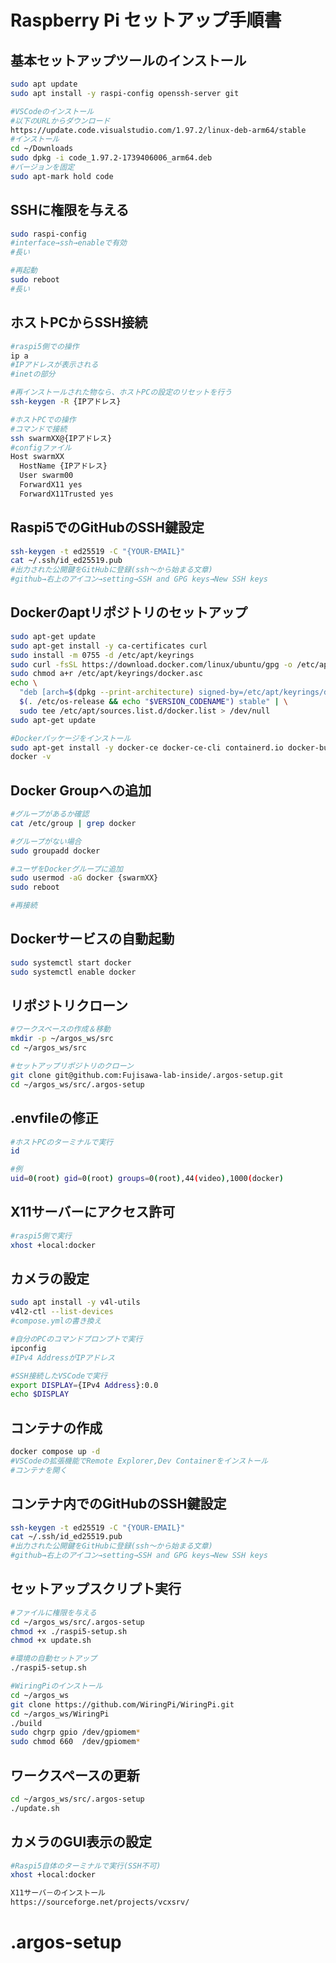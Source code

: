 # Raspberry Pi セットアップ手順書

## 基本セットアップツールのインストール
```bash
sudo apt update  
sudo apt install -y raspi-config openssh-server git

#VSCodeのインストール
#以下のURLからダウンロード
https://update.code.visualstudio.com/1.97.2/linux-deb-arm64/stable
#インストール
cd ~/Downloads
sudo dpkg -i code_1.97.2-1739406006_arm64.deb
#バージョンを固定
sudo apt-mark hold code
```

## SSHに権限を与える
```bash
sudo raspi-config
#interface→ssh→enableで有効
#長い

#再起動
sudo reboot
#長い
```

## ホストPCからSSH接続
```bash
#raspi5側での操作
ip a
#IPアドレスが表示される
#inetの部分

#再インストールされた物なら、ホストPCの設定のリセットを行う
ssh-keygen -R {IPアドレス}

#ホストPCでの操作
#コマンドで接続
ssh swarmXX@{IPアドレス}
#configファイル
Host swarmXX
  HostName {IPアドレス}
  User swarm00
  ForwardX11 yes
  ForwardX11Trusted yes
```

## Raspi5でのGitHubのSSH鍵設定
```bash
ssh-keygen -t ed25519 -C "{YOUR-EMAIL}"
cat ~/.ssh/id_ed25519.pub
#出力された公開鍵をGitHubに登録(ssh～から始まる文章)
#github→右上のアイコン→setting→SSH and GPG keys→New SSH keys
```

## Dockerのaptリポジトリのセットアップ
```bash
sudo apt-get update
sudo apt-get install -y ca-certificates curl
sudo install -m 0755 -d /etc/apt/keyrings
sudo curl -fsSL https://download.docker.com/linux/ubuntu/gpg -o /etc/apt/keyrings/docker.asc
sudo chmod a+r /etc/apt/keyrings/docker.asc
echo \
  "deb [arch=$(dpkg --print-architecture) signed-by=/etc/apt/keyrings/docker.asc] https://download.docker.com/linux/ubuntu \
  $(. /etc/os-release && echo "$VERSION_CODENAME") stable" | \
  sudo tee /etc/apt/sources.list.d/docker.list > /dev/null
sudo apt-get update

#Dockerパッケージをインストール
sudo apt-get install -y docker-ce docker-ce-cli containerd.io docker-buildx-plugin docker-compose-plugin
docker -v
```

## Docker Groupへの追加
```bash
#グループがあるか確認
cat /etc/group | grep docker

#グループがない場合
sudo groupadd docker

#ユーザをDockerグループに追加
sudo usermod -aG docker {swarmXX}
sudo reboot

#再接続
```

## Dockerサービスの自動起動
```bash
sudo systemctl start docker
sudo systemctl enable docker
```

## リポジトリクローン
```bash
#ワークスペースの作成＆移動
mkdir -p ~/argos_ws/src
cd ~/argos_ws/src

#セットアップリポジトリのクローン
git clone git@github.com:Fujisawa-lab-inside/.argos-setup.git
cd ~/argos_ws/src/.argos-setup
```

## .envfileの修正
```bash
#ホストPCのターミナルで実行
id

#例
uid=0(root) gid=0(root) groups=0(root),44(video),1000(docker)
```

## X11サーバーにアクセス許可
```bash
#raspi5側で実行
xhost +local:docker
```

## カメラの設定
```bash
sudo apt install -y v4l-utils
v4l2-ctl --list-devices
#compose.ymlの書き換え

#自分のPCのコマンドプロンプトで実行
ipconfig
#IPv4 AddressがIPアドレス

#SSH接続したVSCodeで実行
export DISPLAY={IPv4 Address}:0.0
echo $DISPLAY
```

## コンテナの作成
```bash
docker compose up -d
#VSCodeの拡張機能でRemote Explorer,Dev Containerをインストール
#コンテナを開く
```

## コンテナ内でのGitHubのSSH鍵設定
```bash
ssh-keygen -t ed25519 -C "{YOUR-EMAIL}"
cat ~/.ssh/id_ed25519.pub
#出力された公開鍵をGitHubに登録(ssh～から始まる文章)
#github→右上のアイコン→setting→SSH and GPG keys→New SSH keys
```

## セットアップスクリプト実行
```bash
#ファイルに権限を与える
cd ~/argos_ws/src/.argos-setup
chmod +x ./raspi5-setup.sh
chmod +x update.sh

#環境の自動セットアップ
./raspi5-setup.sh

#WiringPiのインストール
cd ~/argos_ws
git clone https://github.com/WiringPi/WiringPi.git
cd ~/argos_ws/WiringPi
./build
sudo chgrp gpio /dev/gpiomem*
sudo chmod 660  /dev/gpiomem*
```

## ワークスペースの更新
```bash
cd ~/argos_ws/src/.argos-setup
./update.sh
```

## カメラのGUI表示の設定
```bash
#Raspi5自体のターミナルで実行(SSH不可)
xhost +local:docker

X11サーバ－のインストール
https://sourceforge.net/projects/vcxsrv/
```
# .argos-setup
